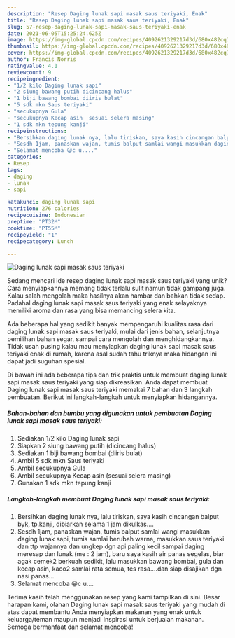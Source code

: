 ```yaml
---
description: "Resep Daging lunak sapi masak saus teriyaki, Enak"
title: "Resep Daging lunak sapi masak saus teriyaki, Enak"
slug: 57-resep-daging-lunak-sapi-masak-saus-teriyaki-enak
date: 2021-06-05T15:25:24.625Z
image: https://img-global.cpcdn.com/recipes/4092621329217d3d/680x482cq70/daging-lunak-sapi-masak-saus-teriyaki-foto-resep-utama.jpg
thumbnail: https://img-global.cpcdn.com/recipes/4092621329217d3d/680x482cq70/daging-lunak-sapi-masak-saus-teriyaki-foto-resep-utama.jpg
cover: https://img-global.cpcdn.com/recipes/4092621329217d3d/680x482cq70/daging-lunak-sapi-masak-saus-teriyaki-foto-resep-utama.jpg
author: Francis Norris
ratingvalue: 4.1
reviewcount: 9
recipeingredient:
- "1/2 kilo Daging lunak sapi"
- "2 siung bawang putih dicincang halus"
- "1 biji bawang bombai diiris bulat"
- "5 sdk mkn Saus teriyaki"
- "secukupnya Gula"
- "secukupnya Kecap asin  sesuai selera masing"
- "1 sdk mkn tepung kanji"
recipeinstructions:
- "Bersihkan daging lunak nya, lalu tiriskan, saya kasih cincangan balput byk, tp.kanji, dibiarkan selama 1 jam dikulkas...."
- "Sesdh 1jam, panaskan wajan, tumis balput samlai wangi masukkan daging lunak sapi, tumis samlai berubah warna, masukkan saus teriyaki dan ttp wajannya dan ungkep dgn api paling kecil sampai daging meresap dan lunak (me : 2 jam), baru saya kasih air panas segelas, biar agak cemek2 berkuah sedikit, lalu masukkan bawang bombai, gula dan kecap asin, kaco2 samlai rata semua, tes rasa....dan siap disajikan dgn nasi panas..."
- "Selamat mencoba 😀c u...."
categories:
- Resep
tags:
- daging
- lunak
- sapi

katakunci: daging lunak sapi 
nutrition: 276 calories
recipecuisine: Indonesian
preptime: "PT32M"
cooktime: "PT55M"
recipeyield: "1"
recipecategory: Lunch

---
```



![Daging lunak sapi masak saus teriyaki](https://img-global.cpcdn.com/recipes/4092621329217d3d/680x482cq70/daging-lunak-sapi-masak-saus-teriyaki-foto-resep-utama.jpg)

Sedang mencari ide resep daging lunak sapi masak saus teriyaki yang unik? Cara menyiapkannya memang tidak terlalu sulit namun tidak gampang juga. Kalau salah mengolah maka hasilnya akan hambar dan bahkan tidak sedap. Padahal daging lunak sapi masak saus teriyaki yang enak selayaknya memiliki aroma dan rasa yang bisa memancing selera kita.

Ada beberapa hal yang sedikit banyak mempengaruhi kualitas rasa dari daging lunak sapi masak saus teriyaki, mulai dari jenis bahan, selanjutnya pemilihan bahan segar, sampai cara mengolah dan menghidangkannya. Tidak usah pusing kalau mau menyiapkan daging lunak sapi masak saus teriyaki enak di rumah, karena asal sudah tahu triknya maka hidangan ini dapat jadi suguhan spesial.




Di bawah ini ada beberapa tips dan trik praktis untuk membuat daging lunak sapi masak saus teriyaki yang siap dikreasikan. Anda dapat membuat Daging lunak sapi masak saus teriyaki memakai 7 bahan dan 3 langkah pembuatan. Berikut ini langkah-langkah untuk menyiapkan hidangannya.

<!--inarticleads1-->

##### Bahan-bahan dan bumbu yang digunakan untuk pembuatan Daging lunak sapi masak saus teriyaki:

1. Sediakan 1/2 kilo Daging lunak sapi
1. Siapkan 2 siung bawang putih (dicincang halus)
1. Sediakan 1 biji bawang bombai (diiris bulat)
1. Ambil 5 sdk mkn Saus teriyaki
1. Ambil secukupnya Gula
1. Ambil secukupnya Kecap asin  (sesuai selera masing)
1. Gunakan 1 sdk mkn tepung kanji




<!--inarticleads2-->

##### Langkah-langkah membuat Daging lunak sapi masak saus teriyaki:

1. Bersihkan daging lunak nya, lalu tiriskan, saya kasih cincangan balput byk, tp.kanji, dibiarkan selama 1 jam dikulkas....
1. Sesdh 1jam, panaskan wajan, tumis balput samlai wangi masukkan daging lunak sapi, tumis samlai berubah warna, masukkan saus teriyaki dan ttp wajannya dan ungkep dgn api paling kecil sampai daging meresap dan lunak (me : 2 jam), baru saya kasih air panas segelas, biar agak cemek2 berkuah sedikit, lalu masukkan bawang bombai, gula dan kecap asin, kaco2 samlai rata semua, tes rasa....dan siap disajikan dgn nasi panas...
1. Selamat mencoba 😀c u....




Terima kasih telah menggunakan resep yang kami tampilkan di sini. Besar harapan kami, olahan Daging lunak sapi masak saus teriyaki yang mudah di atas dapat membantu Anda menyiapkan makanan yang enak untuk keluarga/teman maupun menjadi inspirasi untuk berjualan makanan. Semoga bermanfaat dan selamat mencoba!
